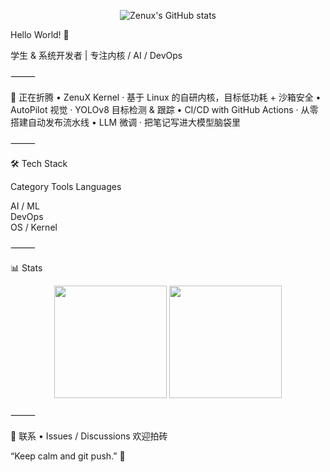 <p align="center">
  <img src="https://github-readme-stats.vercel.app/api?username=zenux&show_icons=true&theme=tokyonight" alt="Zenux's GitHub stats" />
</p>


Hello World! 👋

学生 & 系统开发者 | 专注内核 / AI / DevOps 

⸻

🚧 正在折腾
	•	ZenuX Kernel · 基于 Linux 的自研内核，目标低功耗 + 沙箱安全
	•	AutoPilot 视觉 · YOLOv8 目标检测 & 跟踪
	•	CI/CD with GitHub Actions · 从零搭建自动发布流水线
	•	LLM 微调 · 把笔记写进大模型脑袋里

<!-- DYNAMIC-START -->


<!-- DYNAMIC-END -->



⸻

🛠️ Tech Stack

Category	Tools
Languages	 

 
AI / ML	 
DevOps	 
OS / Kernel	 


⸻

📊 Stats

<p align="center">
  <img src="https://github-readme-stats.vercel.app/api?username=zenux&show_icons=true&theme=tokyonight&hide_border=true" height="180">
  <img src="https://github-readme-streak-stats.herokuapp.com/?user=zenux&theme=tokyonight&hide_border=true" height="180">
</p>



⸻

📨 联系
	•	Issues / Discussions 欢迎拍砖

“Keep calm and git push.” 🚀
